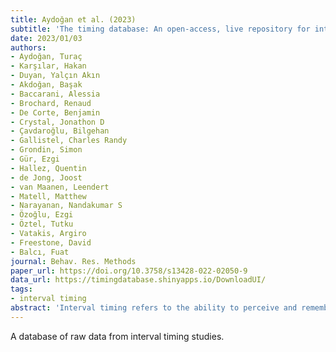 ```yaml
---
title: Aydoğan et al. (2023)
subtitle: 'The timing database: An open-access, live repository for interval timing studies'
date: 2023/01/03
authors:
- Aydoğan, Turaç
- Karşılar, Hakan
- Duyan, Yalçın Akın
- Akdoğan, Başak
- Baccarani, Alessia
- Brochard, Renaud
- De Corte, Benjamin
- Crystal, Jonathon D
- Çavdaroğlu, Bilgehan
- Gallistel, Charles Randy
- Grondin, Simon
- Gür, Ezgi
- Hallez, Quentin
- de Jong, Joost
- van Maanen, Leendert
- Matell, Matthew
- Narayanan, Nandakumar S
- Özoğlu, Ezgi
- Öztel, Tutku
- Vatakis, Argiro
- Freestone, David
- Balcı, Fuat
journal: Behav. Res. Methods
paper_url: https://doi.org/10.3758/s13428-022-02050-9
data_url: https://timingdatabase.shinyapps.io/DownloadUI/
tags:
- interval timing
abstract: 'Interval timing refers to the ability to perceive and remember intervals in the seconds to minutes range. Our contemporary understanding of interval timing is derived from relatively small-scale, isolated studies that investigate a limited range of intervals with a small sample size, usually based on a single task. Consequently, the conclusions drawn from individual studies are not readily generalizable to other tasks, conditions, and task parameters. The current paper presents a live database that presents raw data from interval timing studies (currently composed of 68 datasets from eight different tasks incorporating various interval and temporal order judgments) with an online graphical user interface to easily select, compile, and download the data organized in a standard format. The Timing Database aims to promote and cultivate key and novel analyses of our timing ability by making published and future datasets accessible as open-source resources for the entire research community. In the current paper, we showcase the use of the database by testing various core ideas based on data compiled across studies (i.e., temporal accuracy, scalar property, location of the point of subjective equality, malleability of timing precision). The Timing Database will serve as the repository for interval timing studies through the submission of new datasets.'
---
```


A database of raw data from interval timing studies. 
